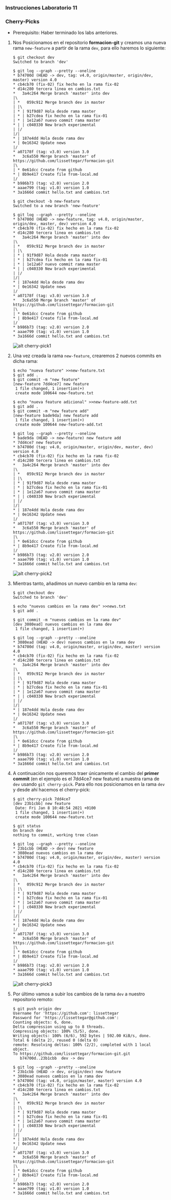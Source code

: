 ### Instrucciones Laboratorio 11

### Cherry-Picks

* Prerequisito: Haber terminado los labs anteriores.

1. Nos Posicionamos en el repositorio **formacion-git** y creamos una nueva rama `new-feature` a partir de la rama `dev`, para ello haremos lo siguiente:

       $ git checkout dev
       Switched to branch 'dev'

       $ git log --graph --pretty --oneline
       * b74700d (HEAD -> dev, tag: v4.0, origin/master, origin/dev, master) version 4.0
       * cb4cb70 (fix-02) fix hecho en la rama fix-02
       * d14c280 tercera linea en cambios.txt
       *   3a4c264 Merge branch 'master' into dev
       |\  
       | *   059c912 Merge branch dev in master
       | |\  
       | * | 91f9d87 Hola desde rama master
       | * | b27cdea fix hecho en la rama fix-01
       | * | 1e12a67 nuevo commit rama master
       * | | c040330 New brach experimental
       | |/  
       |/|   
       * | 187e4dd Hola desde rama dev
       * | 0e16342 Update news
       |/  
       * a07178f (tag: v3.0) version 3.0
       *   3c6a550 Merge branch 'master' of https://github.com/lissettegar/formacion-git
       |\  
       | * 0e61dcc Create from github
       * | 8b9e417 Create file from-local.md
       |/  
       * b986b73 (tag: v2.0) version 2.0
       * aaae799 (tag: v1.0) version 1.0
       * 3a1666d commit hello.txt and cambios.txt

       $ git checkout -b new-feature
       Switched to a new branch 'new-feature'

       $ git log --graph --pretty --oneline
       * b74700d (HEAD -> new-feature, tag: v4.0, origin/master, origin/dev, master, dev) version 4.0
       * cb4cb70 (fix-02) fix hecho en la rama fix-02
       * d14c280 tercera linea en cambios.txt
       *   3a4c264 Merge branch 'master' into dev
       |\  
       | *   059c912 Merge branch dev in master
       | |\  
       | * | 91f9d87 Hola desde rama master
       | * | b27cdea fix hecho en la rama fix-01
       | * | 1e12a67 nuevo commit rama master
       * | | c040330 New brach experimental
       | |/  
       |/|   
       * | 187e4dd Hola desde rama dev
       * | 0e16342 Update news
       |/  
       * a07178f (tag: v3.0) version 3.0
       *   3c6a550 Merge branch 'master' of https://github.com/lissettegar/formacion-git
       |\  
       | * 0e61dcc Create from github
       * | 8b9e417 Create file from-local.md
       |/  
       * b986b73 (tag: v2.0) version 2.0
       * aaae799 (tag: v1.0) version 1.0
       * 3a1666d commit hello.txt and cambios.txt

   ![alt cherry-pick1][cherry-pick1]

   [cherry-pick1]: ../imagenes/cherry-pick1.png

2. Una vez creada la rama `new-feature`, crearemos 2 nuevos commits en dicha rama:

       $ echo "nueva feature" >>new-feature.txt
       $ git add .
       $ git commit -m "new feature"
       [new-feature 7dd4ce7] new feature
        1 file changed, 1 insertion(+)
        create mode 100644 new-feature.txt

       $ echo "nueva feature adicional" >>new-feature-add.txt
       $ git add .
       $ git commit -m "new feature add"
       [new-feature bade9da] new feature add
        1 file changed, 1 insertion(+)
        create mode 100644 new-feature-add.txt

       $ git log --graph --pretty --oneline
       * bade9da (HEAD -> new-feature) new feature add
       * 7dd4ce7 new feature
       * b74700d (tag: v4.0, origin/master, origin/dev, master, dev) version 4.0
       * cb4cb70 (fix-02) fix hecho en la rama fix-02
       * d14c280 tercera linea en cambios.txt
       *   3a4c264 Merge branch 'master' into dev
       |\  
       | *   059c912 Merge branch dev in master
       | |\  
       | * | 91f9d87 Hola desde rama master
       | * | b27cdea fix hecho en la rama fix-01
       | * | 1e12a67 nuevo commit rama master
       * | | c040330 New brach experimental
       | |/  
       |/|   
       * | 187e4dd Hola desde rama dev
       * | 0e16342 Update news
       |/  
       * a07178f (tag: v3.0) version 3.0
       *   3c6a550 Merge branch 'master' of https://github.com/lissettegar/formacion-git
       |\  
       | * 0e61dcc Create from github
       * | 8b9e417 Create file from-local.md
       |/  
       * b986b73 (tag: v2.0) version 2.0
       * aaae799 (tag: v1.0) version 1.0
       * 3a1666d commit hello.txt and cambios.txt

   ![alt cherry-pick2][cherry-pick2]

   [cherry-pick2]: ../imagenes/cherry-pick2.png

3. Mientras tanto, añadimos un nuevo cambio en la rama `dev`:

       $ git checkout dev
       Switched to branch 'dev'

       $ echo "nuevos cambios en la rama dev" >>news.txt
       $ git add .

       $ git commit -m "nuevos cambios en la rama dev"
       [dev 3080ead] nuevos cambios en la rama dev
        1 file changed, 1 insertion(+)

       $ git log --graph --pretty --oneline
       * 3080ead (HEAD -> dev) nuevos cambios en la rama dev
       * b74700d (tag: v4.0, origin/master, origin/dev, master) version 4.0
       * cb4cb70 (fix-02) fix hecho en la rama fix-02
       * d14c280 tercera linea en cambios.txt
       *   3a4c264 Merge branch 'master' into dev
       |\  
       | *   059c912 Merge branch dev in master
       | |\  
       | * | 91f9d87 Hola desde rama master
       | * | b27cdea fix hecho en la rama fix-01
       | * | 1e12a67 nuevo commit rama master
       * | | c040330 New brach experimental
       | |/  
       |/|   
       * | 187e4dd Hola desde rama dev
       * | 0e16342 Update news
       |/  
       * a07178f (tag: v3.0) version 3.0
       *   3c6a550 Merge branch 'master' of https://github.com/lissettegar/formacion-git
       |\  
       | * 0e61dcc Create from github
       * | 8b9e417 Create file from-local.md
       |/  
       * b986b73 (tag: v2.0) version 2.0
       * aaae799 (tag: v1.0) version 1.0
       * 3a1666d commit hello.txt and cambios.txt

4. A continuación nos queremos traer únicamente el cambio del **primer commit** (en el ejemplo es el 7dd4ce7 new feature) a nuestra rama de `dev` usando `git cherry-pick`. Para ello nos posicionamos en la rama `dev` y desde ahí hacemos el cherry-pick:

       $ git cherry-pick 7dd4ce7
       [dev 23b1cbb] new feature
        Date: Fri Jan 8 10:48:54 2021 +0100
        1 file changed, 1 insertion(+)
        create mode 100644 new-feature.txt

       $ git status
       On branch dev
       nothing to commit, working tree clean

       $ git log --graph --pretty --oneline
       * 23b1cbb (HEAD -> dev) new feature
       * 3080ead nuevos cambios en la rama dev
       * b74700d (tag: v4.0, origin/master, origin/dev, master) version 4.0
       * cb4cb70 (fix-02) fix hecho en la rama fix-02
       * d14c280 tercera linea en cambios.txt
       *   3a4c264 Merge branch 'master' into dev
       |\  
       | *   059c912 Merge branch dev in master
       | |\  
       | * | 91f9d87 Hola desde rama master
       | * | b27cdea fix hecho en la rama fix-01
       | * | 1e12a67 nuevo commit rama master
       * | | c040330 New brach experimental
       | |/  
       |/|   
       * | 187e4dd Hola desde rama dev
       * | 0e16342 Update news
       |/  
       * a07178f (tag: v3.0) version 3.0
       *   3c6a550 Merge branch 'master' of https://github.com/lissettegar/formacion-git
       |\  
       | * 0e61dcc Create from github
       * | 8b9e417 Create file from-local.md
       |/  
       * b986b73 (tag: v2.0) version 2.0
       * aaae799 (tag: v1.0) version 1.0
       * 3a1666d commit hello.txt and cambios.txt


   ![alt cherry-pick3][cherry-pick3]

   [cherry-pick3]: ../imagenes/cherry-pick3.png

5. Por último vamos a subir los cambios de la rama `dev` a nuestro repositorio remoto:

       $ git push origin dev
       Username for 'https://github.com': lissettegar
       Password for 'https://lissettegar@github.com':
       Counting objects: 6, done.
       Delta compression using up to 8 threads.
       Compressing objects: 100% (5/5), done.
       Writing objects: 100% (6/6), 592 bytes | 592.00 KiB/s, done.
       Total 6 (delta 2), reused 0 (delta 0)
       remote: Resolving deltas: 100% (2/2), completed with 1 local object.
       To https://github.com/lissettegar/formacion-git.git
          b74700d..23b1cbb  dev -> dev

       $ git log --graph --pretty --oneline
       * 23b1cbb (HEAD -> dev, origin/dev) new feature
       * 3080ead nuevos cambios en la rama dev
       * b74700d (tag: v4.0, origin/master, master) version 4.0
       * cb4cb70 (fix-02) fix hecho en la rama fix-02
       * d14c280 tercera linea en cambios.txt
       *   3a4c264 Merge branch 'master' into dev
       |\  
       | *   059c912 Merge branch dev in master
       | |\  
       | * | 91f9d87 Hola desde rama master
       | * | b27cdea fix hecho en la rama fix-01
       | * | 1e12a67 nuevo commit rama master
       * | | c040330 New brach experimental
       | |/  
       |/|   
       * | 187e4dd Hola desde rama dev
       * | 0e16342 Update news
       |/  
       * a07178f (tag: v3.0) version 3.0
       *   3c6a550 Merge branch 'master' of https://github.com/lissettegar/formacion-git
       |\  
       | * 0e61dcc Create from github
       * | 8b9e417 Create file from-local.md
       |/  
       * b986b73 (tag: v2.0) version 2.0
       * aaae799 (tag: v1.0) version 1.0
       * 3a1666d commit hello.txt and cambios.txt
